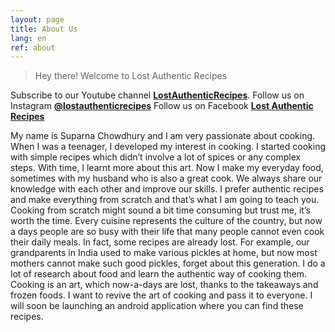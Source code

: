 ```yaml
---
layout: page
title: About Us
lang: en
ref: about
---
```


> Hey there! Welcome to Lost Authentic Recipes

Subscribe to our Youtube channel **[LostAuthenticRecipes]**.
Follow us on Instagram **[@lostauthenticrecipes]**
Follow us on Facebook **[Lost Authentic Recipes]**

My name is Suparna Chowdhury and I am very passionate about cooking. 
When I was a teenager, I developed my interest in cooking. 
I started cooking with simple recipes which didn’t involve a lot of spices or any complex steps. 
With time, I learnt more about this art. 
Now I make my everyday food, sometimes with my husband who is also a great cook. 
We always share our knowledge with each other and improve our skills. 
I prefer authentic recipes and make everything from scratch and that’s what I am going to teach you. 
Cooking from scratch might sound a bit time consuming but trust me, it’s worth the time. 
Every cuisine represents the culture of the country, but now a days people are so busy with their life that many people cannot even cook their daily meals. 
In fact, some recipes are already lost. 
For example, our grandparents in India used to make various pickles at home, but now most mothers cannot make such good pickles, forget about this generation. 
I do a lot of research about food and learn the authentic way of cooking them. 
Cooking is an art, which now-a-days are lost, thanks to the takeaways and frozen foods. 
I want to revive the art of cooking and pass it to everyone. 
I will soon be launching an android application where you can find these recipes.


[LostAuthenticRecipes]: https://www.youtube.com/channel/UCBHk8EGYHmAYN2dYRv5RStQ?sub_confirmation=1
[@lostauthenticrecipes]: https://www.instagram.com/lostauthenticrecipes
[Lost Authentic Recipes]: https://www.facebook.com/Lost-Authentic-Recipes-105541647770491